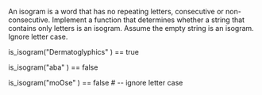 An isogram is a word that has no repeating letters, consecutive or non-consecutive. Implement a function that determines whether a string that contains only letters is an isogram. Assume the empty string is an isogram. Ignore letter case.

is_isogram("Dermatoglyphics" ) == true

is_isogram("aba" ) == false

is_isogram("moOse" ) == false # -- ignore letter case

